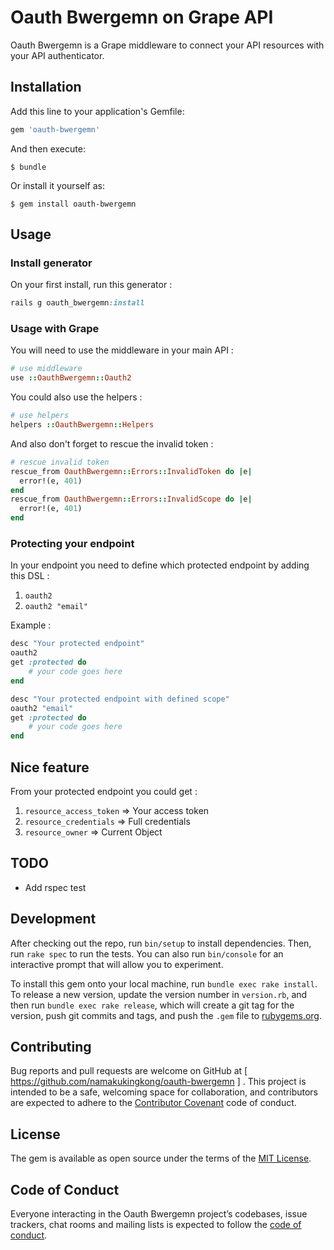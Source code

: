 # Oauth Bwergemn on Grape API

Oauth Bwergemn is a Grape middleware to connect your API resources with your API authenticator.


## Installation

Add this line to your application's Gemfile:

```ruby
gem 'oauth-bwergemn'
```

And then execute:

    $ bundle

Or install it yourself as:

    $ gem install oauth-bwergemn

## Usage

### Install generator

On your first install, run this generator :

```ruby
rails g oauth_bwergemn:install
```

### Usage with Grape

You will need to use the middleware in your main API :

```ruby
# use middleware
use ::OauthBwergemn::Oauth2
```

You could also use the helpers :

```ruby
# use helpers
helpers ::OauthBwergemn::Helpers
```

And also don't forget to rescue the invalid token :

```ruby
# rescue invalid token
rescue_from OauthBwergemn::Errors::InvalidToken do |e|
  error!(e, 401)
end
rescue_from OauthBwergemn::Errors::InvalidScope do |e|
  error!(e, 401)
end
```

### Protecting your endpoint

In your endpoint you need to define which protected endpoint by adding this DSL :

1.  `oauth2`
2.  `oauth2 "email"`

Example :

```ruby
desc "Your protected endpoint"
oauth2 
get :protected do
    # your code goes here
end
```

```ruby
desc "Your protected endpoint with defined scope"
oauth2 "email"
get :protected do
    # your code goes here
end
```

## Nice feature

From your protected endpoint you could get :

1. `resource_access_token` => Your access token
2. `resource_credentials` => Full credentials
3. `resource_owner` => Current Object


## TODO

- Add rspec test

## Development

After checking out the repo, run `bin/setup` to install dependencies. Then, run `rake spec` to run the tests. You can also run `bin/console` for an interactive prompt that will allow you to experiment.

To install this gem onto your local machine, run `bundle exec rake install`. To release a new version, update the version number in `version.rb`, and then run `bundle exec rake release`, which will create a git tag for the version, push git commits and tags, and push the `.gem` file to [rubygems.org](https://rubygems.org).

## Contributing

Bug reports and pull requests are welcome on GitHub at [ https://github.com/namakukingkong/oauth-bwergemn ] . This project is intended to be a safe, welcoming space for collaboration, and contributors are expected to adhere to the [Contributor Covenant](http://contributor-covenant.org) code of conduct.

## License

The gem is available as open source under the terms of the [MIT License](https://opensource.org/licenses/MIT).

## Code of Conduct

Everyone interacting in the Oauth Bwergemn project’s codebases, issue trackers, chat rooms and mailing lists is expected to follow the [code of conduct](https://github.com/namakukingkong/oauth-bwergemn/blob/master/CODE_OF_CONDUCT.md).
